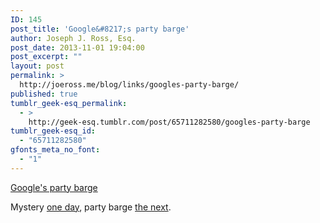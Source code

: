 ```yaml
---
ID: 145
post_title: 'Google&#8217;s party barge'
author: Joseph J. Ross, Esq.
post_date: 2013-11-01 19:04:00
post_excerpt: ""
layout: post
permalink: >
  http://joeross.me/blog/links/googles-party-barge/
published: true
tumblr_geek-esq_permalink:
  - >
    http://geek-esq.tumblr.com/post/65711282580/googles-party-barge
tumblr_geek-esq_id:
  - "65711282580"
gfonts_meta_no_font:
  - "1"
---
```

<a href='http://sanfrancisco.cbslocal.com/2013/10/31/googles-secret-revealed-barge-to-offer-high-end-showrooms-party-deck/'>Google's party barge</a><div class="link_description"><p>Mystery <a href="http://joeross.me/post/65639902915/google-zealously-private-about-mystery-barge" target="_blank">one day</a>, party barge <a href="http://sanfrancisco.cbslocal.com/2013/10/31/googles-secret-revealed-barge-to-offer-high-end-showrooms-party-deck/" target="_blank">the next</a>.</p></div>